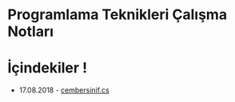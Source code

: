 # Programlama Teknikleri Çalışma Notları #
# İçindekiler !
- 17.08.2018 - [cembersinif.cs](http://breakdance.io)
 
